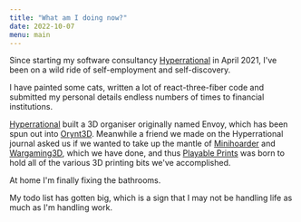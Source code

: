 ```yaml
---
title: "What am I doing now?"
date: 2022-10-07
menu: main
---
```


Since starting my software consultancy [Hyperrational](https://www.hyperrational.tech) in April 2021, I've been on a wild ride of self-employment and self-discovery.

I have painted some cats, written a lot of react-three-fiber code and submitted my personal details endless numbers of times to financial institutions.

[Hyperrational](https://www.hyperrational.tech) built a 3D organiser originally named Envoy, which has been spun out into [Orynt3D](https://www.orynt3d.com). Meanwhile a friend we made on the Hyperrational journal asked us if we wanted to take up the mantle of [Minihoarder](https://www.minihoarder.com) and [Wargaming3D](https://www.wargaming3d.com), which we have done, and thus [Playable Prints](https://www.playableprints.co.uk) was born to hold all of the various 3D printing bits we've accomplished.

At home I'm finally fixing the bathrooms.

My todo list has gotten big, which is a sign that I may not be handling life as much as I'm handling work.
